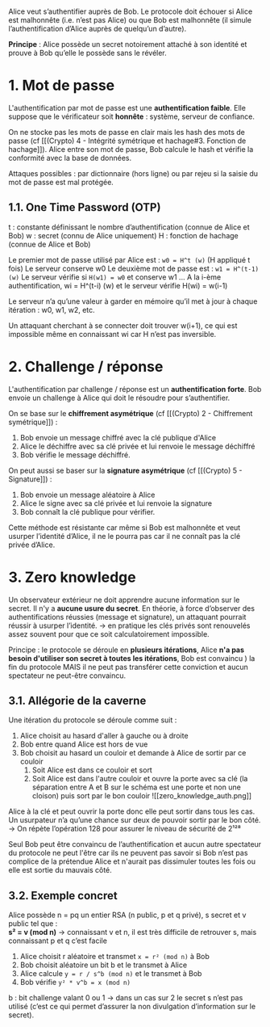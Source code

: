 ``` toc

```

Alice veut s’authentifier auprès de Bob.
Le protocole doit échouer si Alice est malhonnête (i.e. n’est pas Alice) ou que Bob est malhonnête (il simule l’authentification d’Alice auprès de quelqu’un d’autre).

**Principe** : Alice possède un secret notoirement attaché à son identité et prouve à Bob qu’elle le possède sans le révéler.


# 1. Mot de passe 
L'authentification par mot de passe est une **authentification faible**.
Elle suppose que le vérificateur soit **honnête** : système, serveur de confiance.

On ne stocke pas les mots de passe en clair mais les hash des mots de passe (cf [[(Crypto) 4 - Intégrité symétrique et hachage#3. Fonction de hachage]]). Alice entre son mot de passe, Bob calcule le hash et vérifie la conformité avec la base de données.

Attaques possibles : par dictionnaire (hors ligne) ou par rejeu si la saisie du mot de passe est mal protégée.


## 1.1. One Time Password (OTP)
t : constante définissant le nombre d’authentification (connue de Alice et Bob)
w : secret (connu de Alice uniquement)
H : fonction de hachage (connue de Alice et Bob)

Le premier mot de passe utilisé par Alice est : `w0 = H^t (w)` (H appliqué t fois)
Le serveur conserve w0
Le deuxième mot de passe est : `w1 = H^(t-1) (w)`
Le serveur vérifie si `H(w1) = w0` et conserve w1
...
A la i-ème authentification, wi = H^(t-i) (w) et le serveur vérifie H(wi) = w(i-1)

Le serveur n’a qu’une valeur à garder en mémoire qu’il met à jour à chaque itération : w0, w1, w2, etc.

Un attaquant cherchant à se connecter doit trouver w(i+1), ce qui est impossible même en connaissant wi car H n’est pas inversible.


# 2. Challenge / réponse
L'authentification par challenge / réponse est un **authentification forte**.
Bob envoie un challenge à Alice qui doit le résoudre pour s’authentifier.

On se base sur le **chiffrement asymétrique** (cf [[(Crypto) 2 - Chiffrement symétrique]]) :
1. Bob envoie un message chiffré avec la clé publique d'Alice
2. Alice le déchiffre avec sa clé privée et lui renvoie le message déchiffré
3. Bob vérifie le message déchiffré.

On peut aussi se baser sur la **signature asymétrique** (cf [[(Crypto) 5 - Signature]]) :
1. Bob envoie un message aléatoire à Alice
2. Alice le signe avec sa clé privée et lui renvoie la signature
3. Bob connaît la clé publique pour vérifier.

Cette méthode est résistante car même si Bob est malhonnête et veut usurper l’identité d’Alice, il ne le pourra pas car il ne connaît pas la clé privée d’Alice.


# 3. Zero knowledge
Un observateur extérieur ne doit apprendre aucune information sur le secret. Il n'y a **aucune usure du secret**.
En théorie, à force d’observer des authentifications réussies (message et signature), un attaquant pourrait réussir à usurper l’identité.
→ en pratique les clés privés sont renouvelés assez souvent pour que ce soit calculatoirement impossible.

Principe : le protocole se déroule en **plusieurs itérations**, Alice **n'a pas besoin d'utiliser son secret à toutes les itérations**, Bob est convaincu ) la fin du protocole MAIS il ne peut pas transférer cette conviction et aucun spectateur ne peut-être convaincu.


## 3.1. Allégorie de la caverne
Une itération du protocole se déroule comme suit :
1. Alice choisit au hasard d'aller à gauche ou à droite
2. Bob entre quand Alice est hors de vue
3. Bob choisit au hasard un couloir et demande à Alice de sortir par ce couloir
	1. Soit Alice est dans ce couloir et sort
	2. Soit Alice est dans l'autre couloir et ouvre la porte avec sa clé (la séparation entre A et B sur le schéma est une porte et non une cloison) puis sort par le bon couloir
![[zero_knowledge_auth.png]]

Alice à la clé et peut ouvrir la porte donc elle peut sortir dans tous les cas.
Un usurpateur n’a qu’une chance sur deux de pouvoir sortir par le bon côté.
→ On répète l’opération 128 pour assurer le niveau de sécurité de 2¹²⁸

Seul Bob peut être convaincu de l’authentification et aucun autre spectateur du protocole ne peut l'être car ils ne peuvent pas savoir si Bob n’est pas complice de la prétendue Alice et n'aurait pas dissimuler toutes les fois ou elle est sortie du mauvais côté.


## 3.2. Exemple concret
Alice possède n = pq un entier RSA (n public, p et q privé), s secret et v public tel que :  
**s² = v (mod n)**
→ connaissant v et n, il est très difficile de retrouver s, mais connaissant p et q c’est facile

1. Alice choisit r aléatoire et transmet `x = r² (mod n)` à Bob
2. Bob choisit aléatoire un bit b et le transmet à Alice
3. Alice calcule `y = r / s^b (mod n)` et le transmet à Bob
4. Bob vérifie `y² * v^b = x (mod n)`

b : bit challenge valant 0 ou 1 → dans un cas sur 2 le secret s n’est pas utilisé (c’est ce qui permet d’assurer la non divulgation d’information sur le secret).